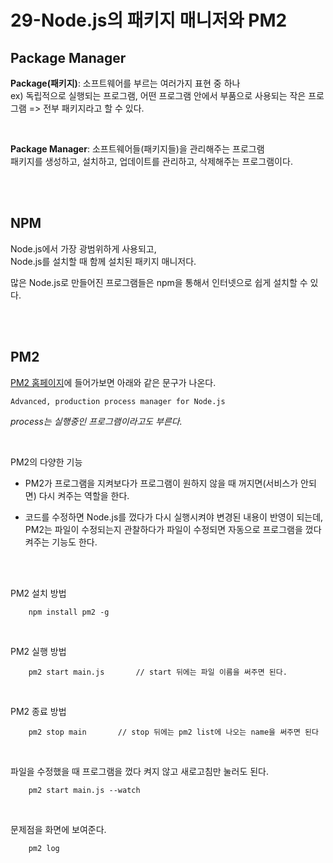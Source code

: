 # 29-Node.js의 패키지 매니저와 PM2

## Package Manager
**Package(패키지)**: 소프트웨어를 부르는 여러가지 표현 중 하나<br>
ex) 독립적으로 실행되는 프로그램, 어떤 프로그램 안에서 부품으로 사용되는 작은 프로그램 => 전부 패키지라고 할 수 있다.<br>

<br>


**Package Manager**: 소프트웨어들(패키지들)을 관리해주는 프로그램<br>
패키지를 생성하고, 설치하고, 업데이트를 관리하고, 삭제해주는 프로그램이다.<br>

<br>
<br>

## NPM
Node.js에서 가장 광범위하게 사용되고,<br>
Node.js를 설치할 때 함께 설치된 패키지 매니저다.<br>

많은 Node.js로 만들어진 프로그램들은 npm을 통해서 인터넷으로 쉽게 설치할 수 있다. <br>

<br>
<br>

## PM2

[PM2 홈페이지](https://pm2.keymetrics.io/)에 들어가보면 아래와 같은 문구가 나온다.<br>
```
Advanced, production process manager for Node.js
```
*process는 실행중인 프로그램이라고도 부른다.*<br>

<br>

PM2의 다양한 기능
- PM2가 프로그램을 지켜보다가 프로그램이 원하지 않을 때 꺼지면(서비스가 안되면) 다시 켜주는 역할을 한다.<br>

- 코드를 수정하면 Node.js를 껐다가 다시 실행시켜야 변경된 내용이 반영이 되는데, PM2는 파일이 수정되는지 관찰하다가 파일이 수정되면 자동으로 프로그램을 껐다 켜주는 기능도 한다.<br>

<br>
<br>


PM2 설치 방법<br>
```
    npm install pm2 -g
```

<br>

PM2 실행 방법<br>
```
    pm2 start main.js       // start 뒤에는 파일 이름을 써주면 된다.
```

<br>

PM2 종료 방법<br>
```
    pm2 stop main       // stop 뒤에는 pm2 list에 나오는 name을 써주면 된다
```

<br>

파일을 수정했을 때 프로그램을 껐다 켜지 않고 새로고침만 눌러도 된다.
```
    pm2 start main.js --watch
```

<br>

문제점을 화면에 보여준다.
```
    pm2 log
```
